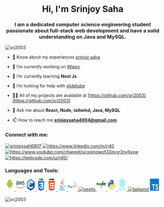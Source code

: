 <h1 align="center">Hi, I'm Srinjoy Saha</h1>
<h3 align="center">I am a dedicated computer science engineering student passionate about full-stack web development and have a solid understanding on Java and MySQL.</h3>

<p align="left"> <img src="https://komarev.com/ghpvc/?username=srj2003&label=Profile%20views&color=0e75b6&style=flat" alt="srj2003" /> </p>

- 📄 Know about my experiences [srinjoy saha](https://srinjoysaha.netlify.app/)

- 🔭 I’m currently working on [Wippy](https://wippy.netlify.app/)

- 🌱 I’m currently learning **Next Js**

- 🤝 I’m looking for help with [slidetube](https://github.com/srj2003/SlideTube)

- 👨‍💻 All of my projects are available at [https://github.com/srj2003](https://github.com/srj2003)

- 💬 Ask me about **React, Node, tailwind, Java, MySQL**

- 📫 How to reach me **srinjoysaha4004@gmail.com**

<h3 align="left">Connect with me:</h3>
<p align="left">
<a href="https://twitter.com/srinjoysah6907" target="blank"><img align="center" src="https://raw.githubusercontent.com/rahuldkjain/github-profile-readme-generator/master/src/images/icons/Social/twitter.svg" alt="srinjoysah6907" height="30" width="40" /></a>
<a href="https://linkedin.com/in/https://www.linkedin.com/in/rj40" target="blank"><img align="center" src="https://raw.githubusercontent.com/rahuldkjain/github-profile-readme-generator/master/src/images/icons/Social/linked-in-alt.svg" alt="https://www.linkedin.com/in/rj40" height="30" width="40" /></a>
<a href="https://www.youtube.com/c/https://www.youtube.com/channel/ucxojnqwpf33qyxr3nylluvw" target="blank"><img align="center" src="https://raw.githubusercontent.com/rahuldkjain/github-profile-readme-generator/master/src/images/icons/Social/youtube.svg" alt="https://www.youtube.com/channel/ucxojnqwpf33qyxr3nylluvw" height="30" width="40" /></a>
<a href="https://www.leetcode.com/https://leetcode.com/u/rj40/" target="blank"><img align="center" src="https://raw.githubusercontent.com/rahuldkjain/github-profile-readme-generator/master/src/images/icons/Social/leet-code.svg" alt="https://leetcode.com/u/rj40/" height="30" width="40" /></a>
</p>

<h3 align="left">Languages and Tools:</h3>
<p align="left"> <a href="https://developer.android.com" target="_blank" rel="noreferrer"> <img src="https://raw.githubusercontent.com/devicons/devicon/master/icons/android/android-original-wordmark.svg" alt="android" width="30" height="40"/> </a> <a href="https://aws.amazon.com" target="_blank" rel="noreferrer"> <img src="https://raw.githubusercontent.com/devicons/devicon/master/icons/amazonwebservices/amazonwebservices-original-wordmark.svg" alt="aws" width="30" height="40"/> </a> <a href="https://www.cprogramming.com/" target="_blank" rel="noreferrer"> <img src="https://raw.githubusercontent.com/devicons/devicon/master/icons/c/c-original.svg" alt="c" width="30" height="40"/> </a> <a href="https://www.w3schools.com/css/" target="_blank" rel="noreferrer"> <img src="https://raw.githubusercontent.com/devicons/devicon/master/icons/css3/css3-original-wordmark.svg" alt="css3" width="30" height="40"/> </a> <a href="https://www.w3.org/html/" target="_blank" rel="noreferrer"> <img src="https://raw.githubusercontent.com/devicons/devicon/master/icons/html5/html5-original-wordmark.svg" alt="html5" width="30" height="40"/> </a> <a href="https://www.java.com" target="_blank" rel="noreferrer"> <img src="https://raw.githubusercontent.com/devicons/devicon/master/icons/java/java-original.svg" alt="java" width="30" height="40"/> </a> <a href="https://www.mysql.com/" target="_blank" rel="noreferrer"> <img src="https://raw.githubusercontent.com/devicons/devicon/master/icons/mysql/mysql-original-wordmark.svg" alt="mysql" width="30" height="40"/> </a> <a href="https://nextjs.org/" target="_blank" rel="noreferrer"> <img src="https://cdn.worldvectorlogo.com/logos/nextjs-2.svg" alt="nextjs" width="30" height="40"/> </a> <a href="https://nodejs.org" target="_blank" rel="noreferrer"> <img src="https://raw.githubusercontent.com/devicons/devicon/master/icons/nodejs/nodejs-original-wordmark.svg" alt="nodejs" width="30" height="40"/> </a> <a href="https://www.python.org" target="_blank" rel="noreferrer"> <img src="https://raw.githubusercontent.com/devicons/devicon/master/icons/python/python-original.svg" alt="python" width="30" height="40"/> </a> <a href="https://reactjs.org/" target="_blank" rel="noreferrer"> <img src="https://raw.githubusercontent.com/devicons/devicon/master/icons/react/react-original-wordmark.svg" alt="react" width="30" height="40"/> </a> <a href="https://tailwindcss.com/" target="_blank" rel="noreferrer"> <img src="https://www.vectorlogo.zone/logos/tailwindcss/tailwindcss-icon.svg" alt="tailwind" width="30" height="40"/> </a> <a href="https://www.typescriptlang.org/" target="_blank" rel="noreferrer"> <img src="https://raw.githubusercontent.com/devicons/devicon/master/icons/typescript/typescript-original.svg" alt="typescript" width="30" height="40"/> </a> </p>



<p><img align="center" height=180 src="https://github-readme-stats.vercel.app/api/top-langs?username=srj2003&show_icons=true&locale=en&layout=compact" alt="srj2003"/></p>
